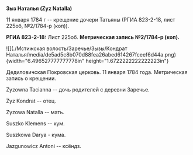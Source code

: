 **Зыз Наталья (Zyz Natalla)**

11 января 1784 г -- крещение дочери Татьяны (РГИА 823-2-18, лист 225об,
№2/1784-р (коп)).

**РГИА 823-2-18:** Лист 225об. **Метрическая запись №2/1784-р (коп).**

![](./Мстижская волость/Заречье/Зызы/Кондрат Наталья/media/de5ad5c8b070d88fea26abed614267fceef6d44a.png){width="6.496527777777778in"
height="1.6722222222222223in"}

Дедиловичская Покровская церковь. 11 января 1784 года. Метрическая
запись о крещении.

Zyzowna Tacianna -- дочь родителей с деревни Заречье.

Zyz Kondrat -- отец.

Zyzowa Natalla -- мать.

Suszko Klemens -- кум.

Suszkowa Darya - кума.

Jazgunowicz Antoni -- ксёндз.
